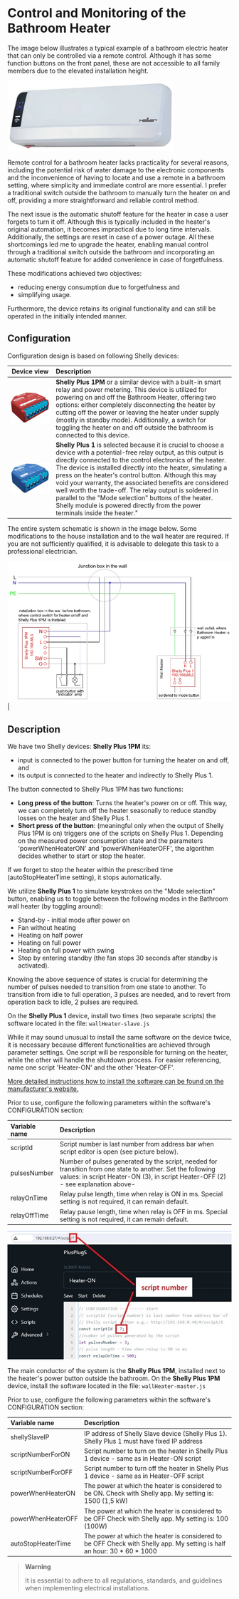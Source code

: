 # Control and Monitoring of the Bathroom Heater

The image below illustrates a typical example of a bathroom electric heater that can only be controlled via a remote control. Although it has some function buttons on the front panel, these are not accessible to all family members due to the elevated installation height.

![Bathroom wall heater](img/Bathroom_heater.jpg)

Remote control for a bathroom heater lacks practicality for several reasons, including the potential risk of water damage to the electronic components and the inconvenience of having to locate and use a remote in a bathroom setting, where simplicity and immediate control are more essential.
I prefer a traditional switch outside the bathroom to manually turn the heater on and off, providing a more straightforward and reliable control method.

The next issue is the automatic shutoff feature for the heater in case a user forgets to turn it off. Although this is typically included in the heater's original automation, it becomes impractical due to long time intervals. Additionally, the settings are reset in case of a power outage.
All these shortcomings led me to upgrade the heater, enabling manual control through a traditional switch outside the bathroom and incorporating an automatic shutoff feature for added convenience in case of forgetfulness.

These modifications achieved two objectives:

- reducing energy consumption due to forgetfulness and
- simplifying usage.

Furthermore, the device retains its original functionality and can still be operated in the initially intended manner.

## Configuration

Configuration design is based on following Shelly devices:

| Device view | Description |
|:---:|:---|
| ![Shelly Plus 1PM](img/Shelly_Plus_1PM.jpg)|**Shelly Plus 1PM** or a similar device with a built-in smart relay and power metering. This device is utilized for powering on and off the Bathroom Heater, offering two options: either completely disconnecting the heater by cutting off the power or leaving the heater under supply (mostly in standby mode). Additionally, a switch for toggling the heater on and off outside the bathroom is connected to this device.|
| ![Shelly_Plus_1](img/Shelly_Plus_1.jpg)|**Shelly Plus 1** is selected because it is crucial to choose a device with a potential-free relay output, as this output is directly connected to the control electronics of the heater. The device is installed directly into the heater, simulating a press on the heater's control button. Although this may void your warranty, the associated benefits are considered well worth the trade-off. The relay output is soldered in parallel to the "Mode selection" buttons of the heater. Shelly module is powered directly from the power terminals inside the heater."|

The entire system schematic is shown in the image below. Some modifications to the house installation and to the wall heater are required. If you are not sufficiently qualified, it is advisable to delegate this task to a professional electrician.

![Bathroom Heater Instalation](img/Bathroom_heater_instalation.jpg)|

##	Description

We have two Shelly devices:
**Shelly Plus 1PM** its:
- input is connected to the power button for turning the heater on and off, and
- its output is connected to the heater and indirectly to Shelly Plus 1.

The button connected to Shelly Plus 1PM has two functions:
- **Long press of the button**: Turns the heater's power on or off. This way, we can completely turn off the heater seasonally to reduce standby losses on the heater and Shelly Plus 1.
- **Short press of the button**: (meaningful only when the output of Shelly Plus 1PM is on) triggers one of the scripts on Shelly Plus 1. Depending on the measured power consumption state and the parameters 'powerWhenHeaterON' and 'powerWhenHeaterOFF', the algorithm decides whether to start or stop the heater.

If we forget to stop the heater within the prescribed time (autoStopHeaterTime setting), it stops automatically.

We utilize **Shelly Plus 1** to simulate keystrokes on the "Mode selection" button, enabling us to toggle between the following modes in the Bathroom wall heater (by toggling around):

- Stand-by - initial mode after power on
- Fan without heating 
- Heating on half power
- Heating on full power
- Heating on full power with swing
- Stop by entering standby (the fan stops 30 seconds after standby is activated).

Knowing the above sequence of states is crucial for determining the number of pulses needed to transition from one state to another. To transition from idle to full operation, 3 pulses are needed, and to revert from operation back to idle, 2 pulses are required.

On the **Shelly Plus 1** device, install two times (two separate scripts) the software located in the file: `wallHeater-slave.js`

While it may sound unusual to install the same software on the device twice, it is necessary because different functionalities are achieved through parameter settings. One script will be responsible for turning on the heater, while the other will handle the shutdown process. For easier referencing, name one script 'Heater-ON' and the other 'Heater-OFF'.

[More detailed instructions how to install the software can be found on the manufacturer's website.](https://shelly-api-docs.shelly.cloud/gen2/Scripts/Tutorial)

Prior to use, configure the following parameters within the software's CONFIGURATION section:

|Variable name|Description|
|:---|:---|
|scriptId|Script number is last number from address bar when script editor is open (see picture below).|
|pulsesNumber|Number of pulses generated by the script, needed for transition from one state to another. Set the following values: in script Heater-ON (3), in script Heater-OFF (2) - see explanation above-|
|relayOnTime|Relay pulse length, time when relay is ON in ms. Special setting is not required, it can remain default.|
|relayOffTime|Relay pause length, time when relay is OFF in ms. Special setting is not required, it can remain default.|

![Script number](img/script_number.jpg)

The main conductor of the system is the **Shelly Plus 1PM**, installed next to the heater's power button outside the bathroom. On the **Shelly Plus 1PM** device, install the software located in the file: `wallHeater-master.js`

Prior to use, configure the following parameters within the software's CONFIGURATION section:

|Variable name|Description|
|:---|:---|
|shellySlaveIP|IP address of Shelly Slave device (Shelly Plus 1). Shelly Plus 1 must have fixed IP address|
|scriptNumberForON|Script number to turn on the heater in Shelly Plus 1 device - same as in Heater-ON script|
|scriptNumberForOFF|Script number to turn off the heater in Shelly Plus 1 device - same as in Heater-OFF script|
|powerWhenHeaterON|The power at which the heater is considered to be ON. Check with Shelly app. My setting is: 1500 (1,5 kW) |
|powerWhenHeaterOFF|The power at which the heater is considered to be OFF Check with Shelly app. My setting is: 100 (100W) |
|autoStopHeaterTime|The power at which the heater is considered to be OFF Check with Shelly app. My setting is half an hour: 30 * 60 * 1000 |

>**Warning**
>
>It is essential to adhere to all regulations, standards, and guidelines when implementing electrical installations.
